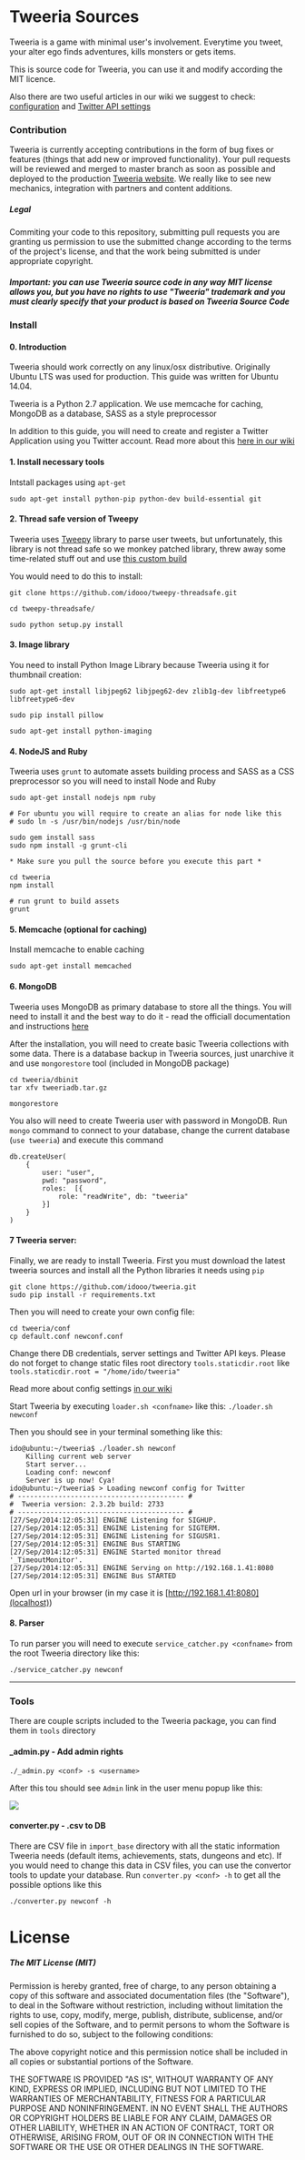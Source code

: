 # Tweeria Sources

Tweeria is a game with minimal user's involvement. Everytime you tweet, your alter ego finds adventures, kills monsters or gets items.

This is source code for Tweeria, you can use it and modify according the MIT licence.

Also there are two useful articles in our wiki we suggest to check: [configuration](https://github.com/idooo/tweeria/wiki/Configuration) and [Twitter API settings](https://github.com/idooo/tweeria/wiki/Twitter-API-settings) 

### Contribution

Tweeria is currently accepting contributions in the form of bug fixes or features (things that add new or improved functionality). Your pull requests will be reviewed and merged to master branch as soon as possible and deployed to the production [Tweeria website](http://tweeria.com). We really like to see new mechanics, integration with partners and content additions.

##### Legal
Commiting your code to this repository, submitting pull requests you are granting us permission to use the submitted change according to the terms of the project's license, and that the work being submitted is under appropriate copyright.

##### Important: you can use Tweeria source code in any way MIT license allows you, but you have no rights to use "Tweeria" trademark and you must clearly specify that your product is based on Tweeria Source Code 

### Install

#### 0. Introduction
Tweeria should work correctly on any linux/osx distributive. Originally Ubuntu LTS was used for production. This guide was written for Ubuntu 14.04.

Tweeria is a Python 2.7 application. We use memcache for caching, MongoDB as a database, SASS as a style preprocessor

In addition to this guide, you will need to create and register a Twitter Application using you Twitter account. Read more about this [here in our wiki](https://github.com/idooo/tweeria/wiki/Twitter-API-settings)

#### 1. Install necessary tools

Intstall packages using `apt-get`

```
sudo apt-get install python-pip python-dev build-essential git
```

#### 2. Thread safe version of Tweepy

Tweeria uses [Tweepy](https://github.com/tweepy/tweepy) library to parse user tweets, but unfortunately, this library is not thread safe so we monkey patched library, threw away some time-related stuff out and use [this custom build](https://github.com/idooo/tweepy-threadsafe)

You would need to do this to install:

```
git clone https://github.com/idooo/tweepy-threadsafe.git

cd tweepy-threadsafe/

sudo python setup.py install
```

#### 3. Image library

You need to install Python Image Library because Tweeria using it for thumbnail creation:

```
sudo apt-get install libjpeg62 libjpeg62-dev zlib1g-dev libfreetype6 libfreetype6-dev

sudo pip install pillow

sudo apt-get install python-imaging
```

#### 4. NodeJS and Ruby

Tweeria uses `grunt` to automate assets building process and SASS as a CSS preprocessor so you will need to install Node and Ruby

```
sudo apt-get install nodejs npm ruby

# For ubuntu you will require to create an alias for node like this 
# sudo ln -s /usr/bin/nodejs /usr/bin/node

sudo gem install sass
sudo npm install -g grunt-cli

* Make sure you pull the source before you execute this part *

cd tweeria
npm install

# run grunt to build assets
grunt
```

#### 5. Memcache (optional for caching)
Install memcache to enable caching

```
sudo apt-get install memcached
```

#### 6. MongoDB

Tweeria uses MongoDB as primary database to store all the things. You will need to install it and the best way to do it - read the officiall documentation and instructions [here](http://docs.mongodb.org/manual/tutorial/install-mongodb-on-ubuntu/)

After the installation, you will need to create basic Tweeria collections with some data. There is a database backup in Tweeria sources, just unarchive it and use `mongorestore` tool (included in MongoDB package) 

```
cd tweeria/dbinit
tar xfv tweeriadb.tar.gz

mongorestore
```

You also will need to create Tweeria user with password in MongoDB. Run `mongo` command to connect to your database, change the current database (`use tweeria`) and execute this command

```
db.createUser(
    {
        user: "user",
        pwd: "password",
        roles:  [{ 
            role: "readWrite", db: "tweeria" 
        }]
    }
)
```


#### 7 Tweeria server:

Finally, we are ready to install Tweeria. First you must download the latest tweeria sources and install all the Python libraries it needs using `pip`

```
git clone https://github.com/idooo/tweeria.git
sudo pip install -r requirements.txt
```

Then you will need to create your own config file:

```
cd tweeria/conf
cp default.conf newconf.conf
```

Change there DB credentials, server settings and Twitter API keys. Please do not forget to change static files root directory `tools.staticdir.root` like `tools.staticdir.root = "/home/ido/tweeria"`

Read more about config settings [in our wiki](https://github.com/idooo/tweeria/wiki/Config)

Start Tweeria by executing `loader.sh <confname>` like this: `./loader.sh newconf`

Then you should see in your terminal something like this:

```
ido@ubuntu:~/tweeria$ ./loader.sh newconf
	Killing current web server
	Start server...
	Loading conf: newconf
	Server is up now! Cya!
ido@ubuntu:~/tweeria$ > Loading newconf config for Twitter
# ----------------------------------------- #
#  Tweeria version: 2.3.2b build: 2733
# ----------------------------------------- #
[27/Sep/2014:12:05:31] ENGINE Listening for SIGHUP.
[27/Sep/2014:12:05:31] ENGINE Listening for SIGTERM.
[27/Sep/2014:12:05:31] ENGINE Listening for SIGUSR1.
[27/Sep/2014:12:05:31] ENGINE Bus STARTING
[27/Sep/2014:12:05:31] ENGINE Started monitor thread '_TimeoutMonitor'.
[27/Sep/2014:12:05:31] ENGINE Serving on http://192.168.1.41:8080
[27/Sep/2014:12:05:31] ENGINE Bus STARTED
```

Open url in your browser (in my case it is [http://192.168.1.41:8080](localhost))

#### 8. Parser

To run parser you will need to execute `service_catcher.py <confname>` from the root Tweeria directory like this:

```
./service_catcher.py newconf
```

----------------
### Tools

There are couple scripts included to the Tweeria package, you can find them in `tools` directory 

#### _admin.py - Add admin rights

```
./_admin.py <conf> -s <username>
```
After this tou should see `Admin` link in the user menu popup like this:

![](http://shteinikov.com/files/tweeria/admin_link.png) 

#### converter.py - .csv to DB 

There are CSV file in `import_base` directory with all the static information Tweeria needs (default items, achievements, stats, dungeons and etc). If you would need to change this data in CSV files, you can use the convertor tools to update your database. Run `converter.py <conf> -h` to get all the possible options like this

```
./converter.py newconf -h
```


# License

##### The MIT License (MIT)

Permission is hereby granted, free of charge, to any person obtaining a copy of
this software and associated documentation files (the "Software"), to deal in
the Software without restriction, including without limitation the rights to
use, copy, modify, merge, publish, distribute, sublicense, and/or sell copies of
the Software, and to permit persons to whom the Software is furnished to do so,
subject to the following conditions:

The above copyright notice and this permission notice shall be included in all
copies or substantial portions of the Software.

THE SOFTWARE IS PROVIDED "AS IS", WITHOUT WARRANTY OF ANY KIND, EXPRESS OR
IMPLIED, INCLUDING BUT NOT LIMITED TO THE WARRANTIES OF MERCHANTABILITY, FITNESS
FOR A PARTICULAR PURPOSE AND NONINFRINGEMENT. IN NO EVENT SHALL THE AUTHORS OR
COPYRIGHT HOLDERS BE LIABLE FOR ANY CLAIM, DAMAGES OR OTHER LIABILITY, WHETHER
IN AN ACTION OF CONTRACT, TORT OR OTHERWISE, ARISING FROM, OUT OF OR IN
CONNECTION WITH THE SOFTWARE OR THE USE OR OTHER DEALINGS IN THE SOFTWARE.

